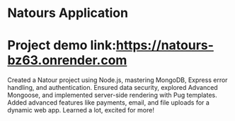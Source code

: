 # Natours Application
# Project demo link:https://natours-bz63.onrender.com



Created a Natour project using Node.js, mastering MongoDB, Express error handling, and authentication. Ensured data security, explored Advanced Mongoose, and implemented server-side rendering with Pug templates. Added advanced features like payments, email, and file uploads for a dynamic web app. Learned a lot, excited for more!
